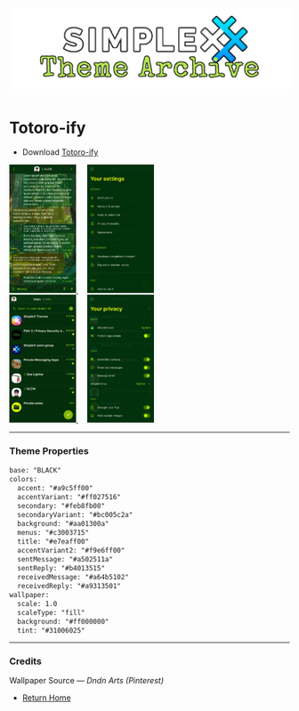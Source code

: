 ![SxC Theme Archive Banner](../resources/SxC_themeBanner.png)

# Totoro-ify 

* Download [Totoro-ify](../themes/SxC_Totoro-ify.theme)

<a href="../screenshots/SxC_Totoro-ify01.jpg" target="_blank">
		<img src="../screenshots/SxC_Totoro-ify01.jpg" width="120">
</a>&nbsp;&nbsp;&nbsp;
<a href="../screenshots/SxC_Totoro-ify02.jpg" target="_blank">
		<img src="../screenshots/SxC_Totoro-ify02.jpg" width="120">
</a>
<br>
<a href="../screenshots/SxC_Totoro-ify03.jpg" target="_blank">
		<img src="../screenshots/SxC_Totoro-ify03.jpg" width="120">
</a>&nbsp;&nbsp;&nbsp;
<a href="../screenshots/SxC_Totoro-ify04.jpg" target="_blank">
		<img src="../screenshots/SxC_Totoro-ify04.jpg" width="120">
</a>

----
### Theme Properties
```
base: "BLACK"
colors:
  accent: "#a9c5ff00"
  accentVariant: "#ff027516"
  secondary: "#feb8fb00"
  secondaryVariant: "#bc005c2a"
  background: "#aa01300a"
  menus: "#c3003715"
  title: "#e7eaff00"
  accentVariant2: "#f9e6ff00"
  sentMessage: "#a502511a"
  sentReply: "#b4013515"
  receivedMessage: "#a64b5102"
  receivedReply: "#a9313501"
wallpaper:
  scale: 1.0
  scaleType: "fill"
  background: "#ff000000"
  tint: "#31006025"
```
----
### Credits
Wallpaper Source — _Dndn Arts (Pinterest)_

* [Return Home](../)
